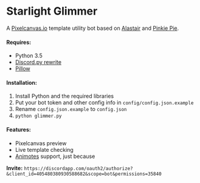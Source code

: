 # Starlight Glimmer
A [Pixelcanvas.io](http://pixelcanvas.io/) template utility bot based on [Alastair](Make-Alastair-Great-Again) and [Pinkie Pie](https://pastebin.com/Tg1p5AnW).

#### Requires:
- Python 3.5
- [Discord.py rewrite](https://github.com/Rapptz/discord.py/tree/rewrite)
- [Pillow](https://pillow.readthedocs.io/en/latest/installation.html)

#### Installation:
1. Install Python and the required libraries
2. Put your bot token and other config info in `config/config.json.example`
3. Rename `config.json.example` to `config.json`
4. `python glimmer.py`

#### Features:
- Pixelcanvas preview
- Live template checking
- [Animotes](https://github.com/ev1l0rd/animotes) support, just because

**Invite:** `https://discordapp.com/oauth2/authorize?&client_id=405480380930588682&scope=bot&permissions=35840`
